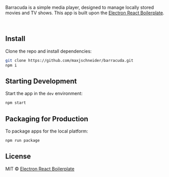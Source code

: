 <p>
  Barracuda is a simple media player, designed to manage locally stored movies and TV shows. This app is built upon the <a href="https://github.com/electron-react-boilerplate/electron-react-boilerplate">Electron React Boilerplate</a>.
</p>

<br>

## Install

Clone the repo and install dependencies:

```bash
git clone https://github.com/maxjschneider/barracuda.git
npm i
```
## Starting Development

Start the app in the `dev` environment:

```bash
npm start
```

## Packaging for Production

To package apps for the local platform:

```bash
npm run package
```

## License

MIT © [Electron React Boilerplate](https://github.com/maxjschneider/barracuda)